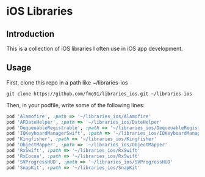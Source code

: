 # iOS Libraries

## Introduction

This is a collection of iOS libraries I often use in iOS app development.

## Usage

First, clone this repo in a path like ~/libraries-ios

```
git clone https://github.com/fmo91/libraries_ios.git ~/libraries-ios
```

Then, in your podfile, write some of the following lines:

```ruby
pod 'Alamofire', :path => '~/libraries_ios/Alamofire'
pod 'AFDateHelper', :path => '~/libraries_ios/DateHelper'
pod 'DequeuableRegistrable', :path => '~/libraries_ios/DequeuableRegistrable'
pod 'IQKeyboardManagerSwift', :path => '~/libraries_ios/IQKeyboardManager'
pod 'Kingfisher', :path => '~/libraries_ios/Kingfisher'
pod 'ObjectMapper', :path => '~/libraries_ios/ObjectMapper'
pod 'RxSwift', :path => '~/libraries_ios/RxSwift'
pod 'RxCocoa', :path => '~/libraries_ios/RxSwift'
pod 'SVProgressHUD', :path => '~/libraries_ios/SVProgressHUD'
pod 'SnapKit', :path => '~/libraries_ios/SnapKit'
```
